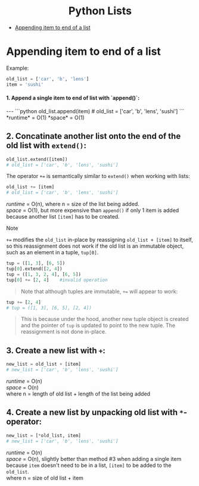 <h1 align="center">Python Lists</h1>

- [Appending item to end of a list](#appending-item-to-end-of-a-list)


# Appending item to end of a list
Example:
```python
old_list = ['car', 'b', 'lens']
item = 'sushi'
```  

<h4>1. Append a single item to end of list with `append()`:</h4>
---
```python
old_list.append(item)
# old_list = ['car', 'b', 'lens', 'sushi']
```
*runtime* = O(1)  
*space* = O(1)

**2. Concatinate another list onto the end of the old list with `extend()`:**
---
```python
old_list.extend([item])
# old_list = ['car', 'b', 'lens', 'sushi']
```
The operator `+=` is semantically similar to `extend()` when working with lists:
```python
old_list += [item]
# old_list = ['car', 'b', 'lens', 'sushi']
```
*runtime* = O(n), where n = size of the list being added.  
*space* = O(1), but more expensive than `append()` if only 1 item is added because another list `[item]` has to be created.


> [!Note]  
> `+=` modifies the `old_list` in-place by reassigning `old_list + [item]` to itself, so this reassignment does not work if the old list is an immutable object, such as an element in a tuple, `tup[0]`.
```python
tup = ([1, 3], [6, 5])
tup[0].extend([2, 4])
tup = ([1, 3, 2, 4], [6, 5])
tup[0] += [2, 4]    #invalid operation
```  
> Note that although tuples are immutable, `+=` will appear to work:
```python
tup += [2, 4]
# tup = ([1, 3], [6, 5], [2, 4])
```
> This is because under the hood, another new tuple object is created and the pointer of `tup` is updated to point to the new tuple. The reassignment is not done in-place.

**3. Create a new list with `+`:**
---
```python
new_list = old_list + [item]
# new_list = ['car', 'b', 'lens', 'sushi']
```
*runtime* = O(n)  
*space* = O(n)  
where n = length of old list + length of the list being added

**4. Create a new list by unpacking old list with `*`-operator:**
---
```python
new_list = [*old_list, item]
# new_list = ['car', 'b', 'lens', 'sushi']
```
*runtime* = O(n)  
*space* = O(n), slightly better than method #3 when adding a single item because `item` doesn't need to be in a list, `[item]` to be added to the `old_list`.  
where n = size of old list + item